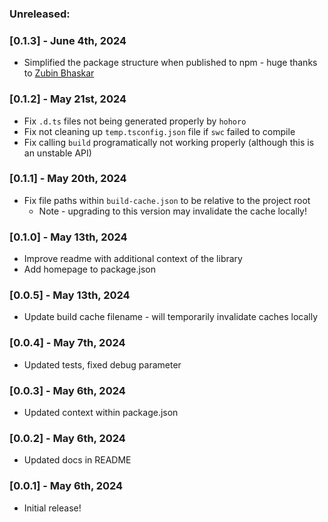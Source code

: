 ### Unreleased:

### [0.1.3] - June 4th, 2024

- Simplified the package structure when published to npm - huge thanks to [Zubin Bhaskar](https://github.com/memickeymac03)

### [0.1.2] - May 21st, 2024

- Fix `.d.ts` files not being generated properly by `hohoro`
- Fix not cleaning up `temp.tsconfig.json` file if `swc` failed to compile
- Fix calling `build` programatically not working properly (although this is an unstable API)

### [0.1.1] - May 20th, 2024

- Fix file paths within `build-cache.json` to be relative to the project root
  - Note - upgrading to this version may invalidate the cache locally!

### [0.1.0] - May 13th, 2024

- Improve readme with additional context of the library
- Add homepage to package.json

### [0.0.5] - May 13th, 2024

- Update build cache filename - will temporarily invalidate caches locally

### [0.0.4] - May 7th, 2024

- Updated tests, fixed debug parameter

### [0.0.3] - May 6th, 2024

- Updated context within package.json

### [0.0.2] - May 6th, 2024

- Updated docs in README

### [0.0.1] - May 6th, 2024

- Initial release!
